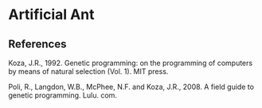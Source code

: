 # Artificial Ant

## References
Koza, J.R., 1992. Genetic programming: on the programming of computers by means of natural selection (Vol. 1). MIT press.

Poli, R., Langdon, W.B., McPhee, N.F. and Koza, J.R., 2008. A field guide to genetic programming. Lulu. com.
